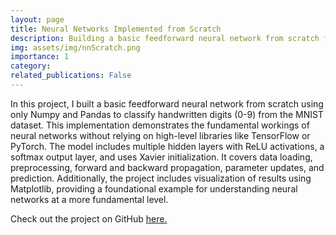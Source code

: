 ```yaml
---
layout: page
title: Neural Networks Implemented from Scratch
description: Building a basic feedforward neural network from scratch for classifying handwritten digits.
img: assets/img/nnScratch.png
importance: 1
category:
related_publications: False
---
```


In this project, I built a basic feedforward neural network from scratch using only Numpy and Pandas to classify handwritten digits (0-9) from the MNIST dataset. This implementation demonstrates the fundamental workings of neural networks without relying on high-level libraries like TensorFlow or PyTorch. The model includes multiple hidden layers with ReLU activations, a softmax output layer, and uses Xavier initialization. It covers data loading, preprocessing, forward and backward propagation, parameter updates, and prediction. Additionally, the project includes visualization of results using Matplotlib, providing a foundational example for understanding neural networks at a more fundamental level.

Check out the project on GitHub [here.](https://github.com/sai-samarth/HandwrittenDigitClassifier)

